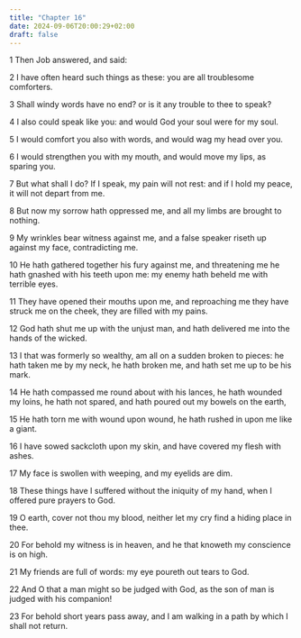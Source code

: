 ```yaml
---
title: "Chapter 16"
date: 2024-09-06T20:00:29+02:00
draft: false
---
```



1 Then Job answered, and said:

2 I have often heard such things as these: you are all troublesome comforters.

3 Shall windy words have no end? or is it any trouble to thee to speak?

4 I also could speak like you: and would God your soul were for my soul.

5 I would comfort you also with words, and would wag my head over you.

6 I would strengthen you with my mouth, and would move my lips, as sparing you.

7 But what shall I do? If I speak, my pain will not rest: and if I hold my peace, it will not depart from me.

8 But now my sorrow hath oppressed me, and all my limbs are brought to nothing.

9 My wrinkles bear witness against me, and a false speaker riseth up against my face, contradicting me.

10 He hath gathered together his fury against me, and threatening me he hath gnashed with his teeth upon me: my enemy hath beheld me with terrible eyes.

11 They have opened their mouths upon me, and reproaching me they have struck me on the cheek, they are filled with my pains.

12 God hath shut me up with the unjust man, and hath delivered me into the hands of the wicked.

13 I that was formerly so wealthy, am all on a sudden broken to pieces: he hath taken me by my neck, he hath broken me, and hath set me up to be his mark.

14 He hath compassed me round about with his lances, he hath wounded my loins, he hath not spared, and hath poured out my bowels on the earth,

15 He hath torn me with wound upon wound, he hath rushed in upon me like a giant.

16 I have sowed sackcloth upon my skin, and have covered my flesh with ashes.

17 My face is swollen with weeping, and my eyelids are dim.

18 These things have I suffered without the iniquity of my hand, when I offered pure prayers to God.

19 O earth, cover not thou my blood, neither let my cry find a hiding place in thee.

20 For behold my witness is in heaven, and he that knoweth my conscience is on high.

21 My friends are full of words: my eye poureth out tears to God.

22 And O that a man might so be judged with God, as the son of man is judged with his companion!

23 For behold short years pass away, and I am walking in a path by which I shall not return.

